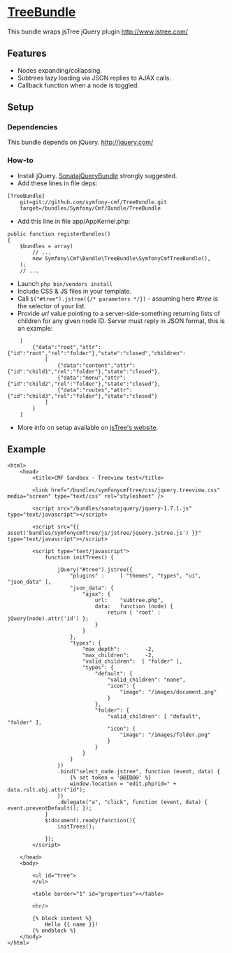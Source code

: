 # [TreeBundle](https://github.com/symfony-cmf/TreeBundle)

This bundle wraps jsTree jQuery plugin
http://www.jstree.com/ 

## Features

* Nodes expanding/collapsing.
* Subtrees lazy loading via JSON replies to AJAX calls.
* Callback function when a node is toggled.

## Setup

### Dependencies

This bundle depends on jQuery.
http://jquery.com/

### How-to

* Install jQuery. [SonatajQueryBundle](https://github.com/sonata-project/SonatajQueryBundle) strongly suggested.
* Add these lines in file deps:

```
[TreeBundle]
    git=git://github.com/symfony-cmf/TreeBundle.git
    target=/bundles/Symfony/Cmf/Bundle/TreeBundle
```

* Add this line in file app/AppKernel.php:

```
public function registerBundles()
{
    $bundles = array(
        // ...
        new Symfony\Cmf\Bundle\TreeBundle\SymfonyCmfTreeBundle(),
    );
    // ...
```

* Launch `php bin/vendors install`
* Include CSS & JS files in your template.
* Call `$("#tree").jstree({/* parameters */})` - assuming here *#tree* is the selector of your list.
* Provide *url* value pointing to a server-side-something returning lists of children for any given node ID.
Server must reply in JSON format, this is an example:

```
    [
        {"data":"root","attr":{"id":"root","rel":"folder"},"state":"closed","children":
            [
                {"data":"content","attr":{"id":"child1","rel":"folder"},"state":"closed"},
                {"data":"menu","attr":{"id":"child2","rel":"folder"},"state":"closed"},
                {"data":"routes","attr":{"id":"child3","rel":"folder"},"state":"closed"}
            ]
        }
    ]
```

* More info on setup available on [jsTree's website](http://www.jstree.com/documentation).

## Example

    <html>
        <head>
            <title>CMF Sandbox - Treeview test</title>

            <link href="/bundles/symfonycmftree/css/jquery.treeview.css" media="screen" type="text/css" rel="stylesheet" />

            <script src="/bundles/sonatajquery/jquery-1.7.1.js" type="text/javascript"></script>

            <script src="{{ asset('bundles/symfonycmftree/js/jstree/jquery.jstree.js') }}" type="text/javascript"></script>

            <script type="text/javascript">
                function initTrees() {

                    jQuery("#tree").jstree({ 
                        "plugins" :     [ "themes", "types", "ui", "json_data" ],
                        "json_data": {
                            "ajax": {
                                url:    "subtree.php",
                                data:   function (node) {
                                    return { 'root' : jQuery(node).attr('id') };
                                }
                            }
                        },
                        "types": {
                            "max_depth":        -2,
                            "max_children":     -2,
                            "valid_children":  [ "folder" ],
                            "types": {
                                "default": {
                                    "valid_children": "none",
                                    "icon": {
                                        "image": "/images/document.png"
                                    }
                                },
                                "folder": {
                                    "valid_children": [ "default", "folder" ],
                                    "icon": {
                                        "image": "/images/folder.png"
                                    }
                                }
                            }
                        }
                    })
                    .bind("select_node.jstree", function (event, data) {
                        {% set token = '@@ID@@' %}
                        window.location = "edit.php?id=" + data.rslt.obj.attr("id");
                    })
                    .delegate("a", "click", function (event, data) { event.preventDefault(); });
                }
                $(document).ready(function(){
                    initTrees();

                });
            </script>

        </head>
        <body>

            <ul id="tree">
            </ul>

            <table border="1" id="properties"></table>

            <hr/>

            {% block content %}
                Hello {{ name }}!
            {% endblock %}
        </body>
    </html>
